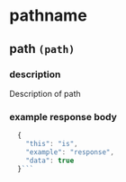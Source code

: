 # pathname
## path `(path)`

### description
Description of path

### example response body

```js
  {
    "this": "is",
    "example": "response",
    "data": true
  }```
